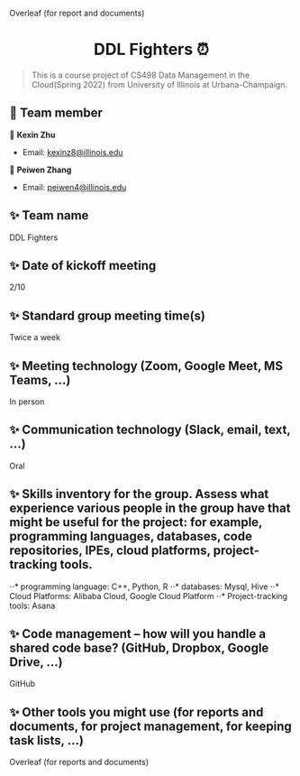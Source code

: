 


Overleaf (for report and documents)

<h1 align="center">DDL Fighters ⏰</h1>


> This is a course project of CS498 Data Management in the Cloud(Spring 2022) from University of Illinois at Urbana-Champaign. 


## 🤝 Team member

👤 **Kexin Zhu**

- Email: kexinz8@illinois.edu

👤 **Peiwen Zhang**

- Email: peiwen4@illinois.edu


## ✨ Team name
DDL Fighters

## ✨ Date of kickoff meeting
2/10

## ✨ Standard group meeting time(s) 
Twice a week

## ✨ 	Meeting technology (Zoom, Google Meet, MS Teams, …)
In person

## ✨ Communication technology (Slack, email, text, …) 
Oral

## ✨ Skills inventory for the group. Assess what experience various people in the group have that might be useful for the project: for example, programming languages, databases, code repositories, IPEs, cloud platforms, project-tracking tools.
⋅⋅* programming language: C++, Python, R
⋅⋅* databases: Mysql, Hive
⋅⋅* Cloud Platforms: Alibaba Cloud, Google Cloud Platform
⋅⋅* Project-tracking tools: Asana

## ✨ Code management – how will you handle a shared code base? (GitHub, Dropbox, Google Drive, …) 
GitHub

## ✨ Other tools you might use (for reports and documents, for project management, for keeping task lists, …) 
Overleaf (for reports and documents)



 

